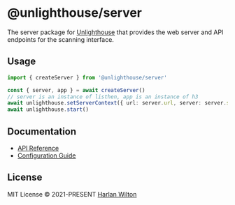# @unlighthouse/server

The server package for [Unlighthouse](https://github.com/harlan-zw/unlighthouse) that provides the web server and API endpoints for the scanning interface.

## Usage

```ts
import { createServer } from '@unlighthouse/server'

const { server, app } = await createServer()
// server is an instance of listhen, app is an instance of h3
await unlighthouse.setServerContext({ url: server.url, server: server.server, app })
await unlighthouse.start()
```

## Documentation

- [API Reference](https://unlighthouse.dev/api/index.html)
- [Configuration Guide](https://unlighthouse.dev/guide/config.html)

## License

MIT License © 2021-PRESENT [Harlan Wilton](https://github.com/harlan-zw)
